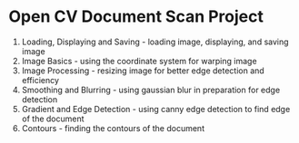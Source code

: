 # Open CV Document Scan Project
1. Loading, Displaying and Saving - loading image, displaying, and saving image 
2. Image Basics - using the coordinate system for warping image
3. Image Processing - resizing image for better edge detection and efficiency
4. Smoothing and Blurring - using gaussian blur in preparation for edge detection
5. Gradient and Edge Detection - using canny edge detection to find edge of the document
6. Contours - finding the contours of the document
